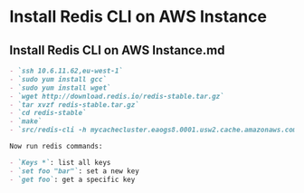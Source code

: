 # Install Redis CLI on AWS Instance

## Install Redis CLI on AWS Instance.md

```markdown
- `ssh 10.6.11.62,eu-west-1`
- `sudo yum install gcc`
- `sudo yum install wget`
- `wget http://download.redis.io/redis-stable.tar.gz`
- `tar xvzf redis-stable.tar.gz`
- `cd redis-stable`
- `make`
- `src/redis-cli -h mycachecluster.eaogs8.0001.usw2.cache.amazonaws.com -p 6379`

Now run redis commands:

- `Keys *`: list all keys
- `set foo "bar"`: set a new key
- `get foo`: get a specific key
```


